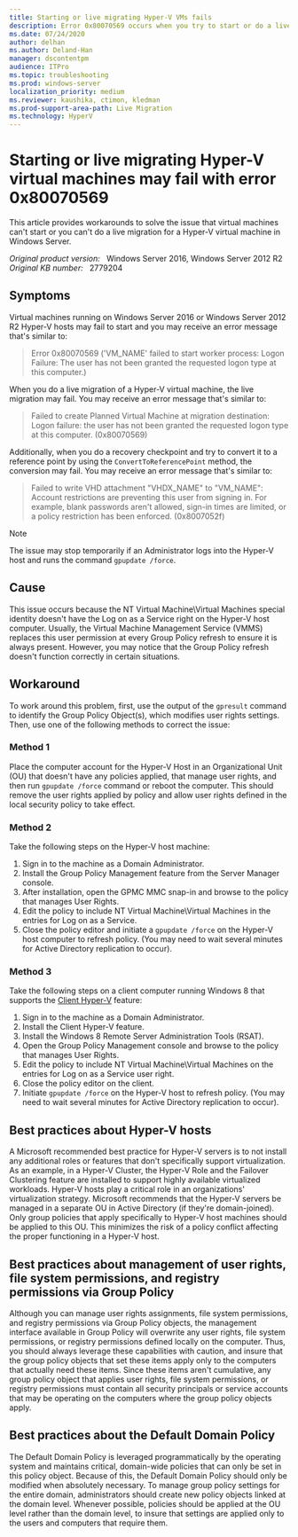 ```yaml
---
title: Starting or live migrating Hyper-V VMs fails
description: Error 0x80070569 occurs when you try to start or do a live migration for a Hyper-V virtual machine.
ms.date: 07/24/2020
author: delhan
ms.author: Deland-Han
manager: dscontentpm
audience: ITPro
ms.topic: troubleshooting
ms.prod: windows-server
localization_priority: medium
ms.reviewer: kaushika, ctimon, kledman
ms.prod-support-area-path: Live Migration
ms.technology: HyperV
---
```

# Starting or live migrating Hyper-V virtual machines may fail with error 0x80070569

This article provides workarounds to solve the issue that virtual machines can't start or you can't do a live migration for a Hyper-V virtual machine in Windows Server.

_Original product version:_ &nbsp; Windows Server 2016, Windows Server 2012 R2  
_Original KB number:_ &nbsp; 2779204

## Symptoms

Virtual machines running on Windows Server 2016 or Windows Server 2012 R2 Hyper-V hosts may fail to start and you may receive an error message that's similar to:

> Error 0x80070569 ('VM_NAME' failed to start worker process: Logon Failure: The user has not been granted the requested logon type at this computer.)

When you do a live migration of a Hyper-V virtual machine, the live migration may fail. You may receive an error message that's similar to:

> Failed to create Planned Virtual Machine at migration destination: Logon failure: the user has not been granted the requested logon type at this computer. (0x80070569)

Additionally, when you do a recovery checkpoint and try to convert it to a reference point by using the `ConvertToReferencePoint` method, the conversion may fail. You may receive an error message that's similar to:

> Failed to write VHD attachment "VHDX_NAME" to "VM_NAME": Account restrictions are preventing this user from signing in. For example, blank passwords aren't allowed, sign-in times are limited, or a policy restriction has been enforced. (0x8007052f)

> [!NOTE]
> The issue may stop temporarily if an Administrator logs into the Hyper-V host and runs the command `gpupdate /force`.

## Cause

This issue occurs because the NT Virtual Machine\Virtual Machines special identity doesn't have the Log on as a Service right on the Hyper-V host computer. Usually, the Virtual Machine Management Service (VMMS) replaces this user permission at every Group Policy refresh to ensure it is always present. However, you may notice that the Group Policy refresh doesn't function correctly in certain situations.

## Workaround

To work around this problem, first, use the output of the `gpresult` command to identify the Group Policy Object(s), which modifies user rights settings. Then, use one of the following methods to correct the issue:

### Method 1

Place the computer account for the Hyper-V Host in an Organizational Unit (OU) that doesn't have any policies applied, that manage user rights, and then run `gpupdate /force` command or reboot the computer. This should remove the user rights applied by policy and allow user rights defined in the local security policy to take effect.

### Method 2

Take the following steps on the Hyper-V host machine:

1. Sign in to the machine as a Domain Administrator.
2. Install the Group Policy Management feature from the Server Manager console.
3. After installation, open the GPMC MMC snap-in and browse to the policy that manages User Rights.
4. Edit the policy to include NT Virtual Machine\Virtual Machines in the entries for Log on as a Service.
5. Close the policy editor and initiate a `gpupdate /force` on the Hyper-V host computer to refresh policy. (You may need to wait several minutes for Active Directory replication to occur).

### Method 3

Take the following steps on a client computer running Windows 8 that supports the [Client Hyper-V](/previous-versions/windows/it-pro/windows-8.1-and-8/hh857623(v=ws.11)) feature:

1. Sign in to the machine as a Domain Administrator.
2. Install the Client Hyper-V feature.
3. Install the Windows 8 Remote Server Administration Tools (RSAT).
4. Open the Group Policy Management console and browse to the policy that manages User Rights.
5. Edit the policy to include NT Virtual Machine\Virtual Machines on the entries for Log on as a Service user right.
6. Close the policy editor on the client.
7. Initiate `gpupdate /force` on the Hyper-V host to refresh policy. (You may need to wait several minutes for Active Directory replication to occur).

## Best practices about Hyper-V hosts

A Microsoft recommended best practice for Hyper-V servers is to not install any additional roles or features that don't specifically support virtualization. As an example, in a Hyper-V Cluster, the Hyper-V Role and the Failover Clustering feature are installed to support highly available virtualized workloads. Hyper-V hosts play a critical role in an organizations' virtualization strategy. Microsoft recommends that the Hyper-V servers be managed in a separate OU in Active Directory (if they're domain-joined). Only group policies that apply specifically to Hyper-V host machines should be applied to this OU. This minimizes the risk of a policy conflict affecting the proper functioning in a Hyper-V host.

## Best practices about management of user rights, file system permissions, and registry permissions via Group Policy

Although you can manage user rights assignments, file system permissions, and registry permissions via Group Policy objects, the management interface available in Group Policy will overwrite any user rights, file system permissions, or registry permissions defined locally on the computer. Thus, you should always leverage these capabilities with caution, and insure that the group policy objects that set these items apply only to the computers that actually need these items. Since these items aren't cumulative, any group policy object that applies user rights, file system permissions, or registry permissions must contain all security principals or service accounts that may be operating on the computers where the group policy objects apply.

## Best practices about the Default Domain Policy

The Default Domain Policy is leveraged programmatically by the operating system and maintains critical, domain-wide policies that can only be set in this policy object. Because of this, the Default Domain Policy should only be modified when absolutely necessary. To manage group policy settings for the entire domain, administrators should create new policy objects linked at the domain level. Whenever possible, policies should be applied at the OU level rather than the domain level, to insure that settings are applied only to the users and computers that require them.
